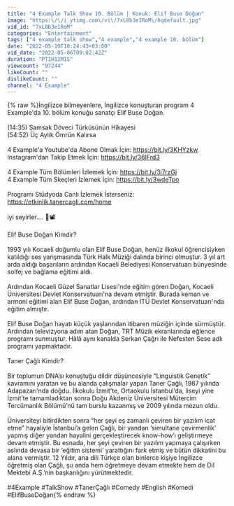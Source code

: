 ```yaml
---
title: "4 Example Talk Show 10. Bölüm | Konuk: Elif Buse Doğan"
image: "https:\/\/i.ytimg.com\/vi\/7xL8b3e1RoM\/hqdefault.jpg"
vid_id: "7xL8b3e1RoM"
categories: "Entertainment"
tags: ["4 example talk show","4 example","4 example 10. bölüm"]
date: "2022-05-19T10:24:43+03:00"
vid_date: "2022-05-06T09:02:42Z"
duration: "PT1H12M1S"
viewcount: "97244"
likeCount: ""
dislikeCount: ""
channel: "4 Example"
---
```

{% raw %}İngilizce bilmeyenlere, İngilizce konuşturan program 4 Example'da 10. bölüm konuğu sanatçı Elif Buse Doğan.<br /><br />(14:35) Samsak Döveci Türküsünün Hikayesi<br />(54:52) Üç Aylık Ömrün Kalırsa<br /><br />4 Example'a Youtube'da Abone Olmak İçin: <a rel="nofollow" target="blank" href="https://bit.ly/3KHYzkw">https://bit.ly/3KHYzkw</a><br />Instagram'dan Takip Etmek İçin: <a rel="nofollow" target="blank" href="https://bit.ly/36lFrd3">https://bit.ly/36lFrd3</a><br /><br />4 Example Tüm Bölümleri İzlemek İçin: <a rel="nofollow" target="blank" href="https://bit.ly/3i7rzGj">https://bit.ly/3i7rzGj</a><br />4 Example Tüm Skeçleri İzlemek İçin: <a rel="nofollow" target="blank" href="https://bit.ly/3wdeTpo">https://bit.ly/3wdeTpo</a><br /><br />Programı Stüdyoda Canlı İzlemek İsterseniz: <a rel="nofollow" target="blank" href="https://etkinlik.tanercagli.com/home">https://etkinlik.tanercagli.com/home</a><br /><br />iyi seyirler.... 🍿📽️<br /><br />Elif Buse Doğan Kimdir?<br /><br />1993 yılı Kocaeli doğumlu olan Elif Buse Doğan, henüz ilkokul öğrencisiyken katıldığı ses yarışmasında Türk Halk Müziği dalında birinci olmuştur. 3 yıl art arda aldığı başarıların ardından Kocaeli Belediyesi Konservatuarı bünyesinde solfej ve bağlama eğitimi aldı.<br /><br />Ardından Kocaeli Güzel Sanatlar Lisesi'nde eğitim gören Doğan, Kocaeli Üniversitesi Devlet Konservatuarı'na devam etmiştir. Burada keman ve armoni eğitimi alan Elif Buse Doğan, ardından İTÜ Devlet Konservatuarı'nda eğitim almıştır.<br /><br />Elif Buse Doğan hayatı küçük yaşlarından itibaren müziğin içinde sürmüştür. Ardından televizyona adım atan Doğan, TRT Müzik ekranlarında eğlence programı sunmuştur. Hâlâ aynı kanalda Serkan Çağrı ile Nefesten Sese adlı programı yapmaktadır.<br /><br />Taner Çağlı Kimdir?<br /><br />Bir toplumun DNA’sı konuştuğu dildir düşüncesiyle “Linguistik Genetik” kavramını yaratan ve bu alanda çalışmalar yapan Taner Çağlı, 1987 yılında Adapazarı’nda doğdu. İlkokulu İzmit’te, Ortaokulu İstanbul’da, liseyi yine İzmit’te tamamladıktan sonra Doğu Akdeniz Üniversitesi Mütercim Tercümanlık Bölümü’nü tam burslu kazanmış ve 2009 yılında mezun oldu. <br /><br />Üniversiteyi bitirdikten sonra “her şeyi eş zamanlı çeviren bir yazılım icat etme” hayaliyle İstanbul’a gelen Çağlı, bir yandan ‘simultane çevirmenlik’ yapmış diğer yandan hayalini gerçekleştirecek know-how’ı geliştirmeye devam etmiştir. Bu esnada, her şeyi çeviren bir yazılım yapmaya çalışırken aslında devasa bir ‘eğitim sistemi’ yarattığını fark etmiş ve bütün dikkatini bu alana vermiştir. 12 Yıldır, ana dili Türkçe olan binlerce kişiye İngilizce öğretmiş olan Çağlı, şu anda hem öğretmeye devam etmekte hem de Dil Mektebi A.Ş.’nin başkanlığını yürütmektedir. <br /><br />#4Example #TalkShow #TanerÇağlı #Comedy #English #Komedi #ElifBuseDoğan{% endraw %}
